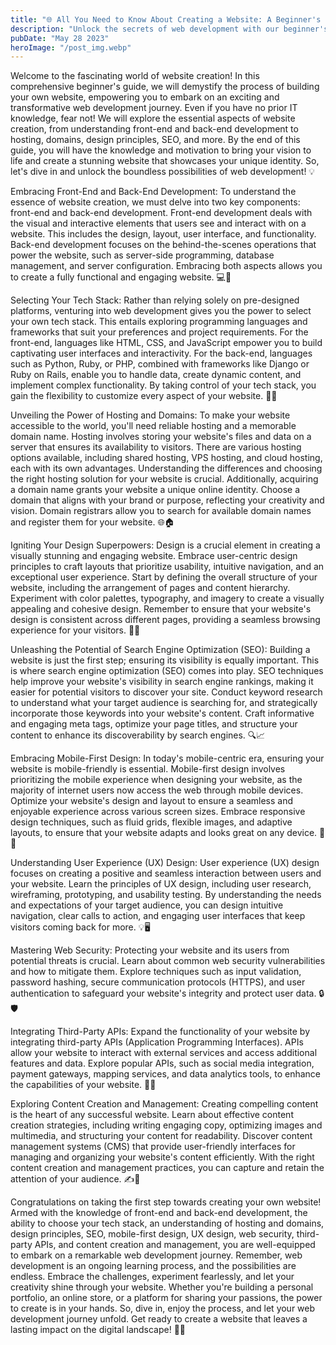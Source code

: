 ```yaml
---
title: "🌐 All You Need to Know About Creating a Website: A Beginner's Guide to Ignite Your Web Development Journey 🚀"
description: "Unlock the secrets of web development with our beginner's guide to creating a captivating website. From design to SEO, master the essentials and ignite your online presence. "
pubDate: "May 28 2023"
heroImage: "/post_img.webp"
---
```


Welcome to the fascinating world of website creation! In this comprehensive beginner's guide, we will demystify the process of building your own website, empowering you to embark on an exciting and transformative web development journey. Even if you have no prior IT knowledge, fear not! We will explore the essential aspects of website creation, from understanding front-end and back-end development to hosting, domains, design principles, SEO, and more. By the end of this guide, you will have the knowledge and motivation to bring your vision to life and create a stunning website that showcases your unique identity. So, let's dive in and unlock the boundless possibilities of web development! 💡

Embracing Front-End and Back-End Development:
To understand the essence of website creation, we must delve into two key components: front-end and back-end development. Front-end development deals with the visual and interactive elements that users see and interact with on a website. This includes the design, layout, user interface, and functionality. Back-end development focuses on the behind-the-scenes operations that power the website, such as server-side programming, database management, and server configuration. Embracing both aspects allows you to create a fully functional and engaging website. 💻🎨

Selecting Your Tech Stack:
Rather than relying solely on pre-designed platforms, venturing into web development gives you the power to select your own tech stack. This entails exploring programming languages and frameworks that suit your preferences and project requirements. For the front-end, languages like HTML, CSS, and JavaScript empower you to build captivating user interfaces and interactivity. For the back-end, languages such as Python, Ruby, or PHP, combined with frameworks like Django or Ruby on Rails, enable you to handle data, create dynamic content, and implement complex functionality. By taking control of your tech stack, you gain the flexibility to customize every aspect of your website. 🧱🔧

Unveiling the Power of Hosting and Domains:
To make your website accessible to the world, you'll need reliable hosting and a memorable domain name. Hosting involves storing your website's files and data on a server that ensures its availability to visitors. There are various hosting options available, including shared hosting, VPS hosting, and cloud hosting, each with its own advantages. Understanding the differences and choosing the right hosting solution for your website is crucial. Additionally, acquiring a domain name grants your website a unique online identity. Choose a domain that aligns with your brand or purpose, reflecting your creativity and vision. Domain registrars allow you to search for available domain names and register them for your website. 🌐🏠

Igniting Your Design Superpowers:
Design is a crucial element in creating a visually stunning and engaging website. Embrace user-centric design principles to craft layouts that prioritize usability, intuitive navigation, and an exceptional user experience. Start by defining the overall structure of your website, including the arrangement of pages and content hierarchy. Experiment with color palettes, typography, and imagery to create a visually appealing and cohesive design. Remember to ensure that your website's design is consistent across different pages, providing a seamless browsing experience for your visitors. 🎨✨

Unleashing the Potential of Search Engine Optimization (SEO):
Building a website is just the first step; ensuring its visibility is equally important. This is where search engine optimization (SEO) comes into play. SEO techniques help improve your website's visibility in search engine rankings, making it easier for potential visitors to discover your site. Conduct keyword research to understand what your target audience is searching for, and strategically incorporate those keywords into your website's content. Craft informative and engaging meta tags, optimize your page titles, and structure your content to enhance its discoverability by search engines. 🔍📈

Embracing Mobile-First Design:
In today's mobile-centric era, ensuring your website is mobile-friendly is essential. Mobile-first design involves prioritizing the mobile experience when designing your website, as the majority of internet users now access the web through mobile devices. Optimize your website's design and layout to ensure a seamless and enjoyable experience across various screen sizes. Embrace responsive design techniques, such as fluid grids, flexible images, and adaptive layouts, to ensure that your website adapts and looks great on any device. 📱🌟

Understanding User Experience (UX) Design:
User experience (UX) design focuses on creating a positive and seamless interaction between users and your website. Learn the principles of UX design, including user research, wireframing, prototyping, and usability testing. By understanding the needs and expectations of your target audience, you can design intuitive navigation, clear calls to action, and engaging user interfaces that keep visitors coming back for more. 💡🖥️

Mastering Web Security:
Protecting your website and its users from potential threats is crucial. Learn about common web security vulnerabilities and how to mitigate them. Explore techniques such as input validation, password hashing, secure communication protocols (HTTPS), and user authentication to safeguard your website's integrity and protect user data. 🔒🛡️

Integrating Third-Party APIs:
Expand the functionality of your website by integrating third-party APIs (Application Programming Interfaces). APIs allow your website to interact with external services and access additional features and data. Explore popular APIs, such as social media integration, payment gateways, mapping services, and data analytics tools, to enhance the capabilities of your website. 🤝🔌

Exploring Content Creation and Management:
Creating compelling content is the heart of any successful website. Learn about effective content creation strategies, including writing engaging copy, optimizing images and multimedia, and structuring your content for readability. Discover content management systems (CMS) that provide user-friendly interfaces for managing and organizing your website's content efficiently. With the right content creation and management practices, you can capture and retain the attention of your audience. ✍️📄

Congratulations on taking the first step towards creating your own website! Armed with the knowledge of front-end and back-end development, the ability to choose your tech stack, an understanding of hosting and domains, design principles, SEO, mobile-first design, UX design, web security, third-party APIs, and content creation and management, you are well-equipped to embark on a remarkable web development journey. Remember, web development is an ongoing learning process, and the possibilities are endless. Embrace the challenges, experiment fearlessly, and let your creativity shine through your website. Whether you're building a personal portfolio, an online store, or a platform for sharing your passions, the power to create is in your hands. So, dive in, enjoy the process, and let your web development journey unfold. Get ready to create a website that leaves a lasting impact on the digital landscape! 🚀🌐